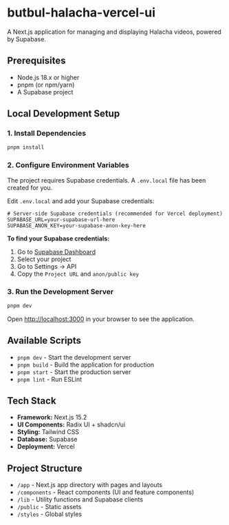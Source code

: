 # butbul-halacha-vercel-ui

A Next.js application for managing and displaying Halacha videos, powered by Supabase.

## Prerequisites

- Node.js 18.x or higher
- pnpm (or npm/yarn)
- A Supabase project

## Local Development Setup

### 1. Install Dependencies

```bash
pnpm install
```

### 2. Configure Environment Variables

The project requires Supabase credentials. A `.env.local` file has been created for you.

Edit `.env.local` and add your Supabase credentials:

```env
# Server-side Supabase credentials (recommended for Vercel deployment)
SUPABASE_URL=your-supabase-url-here
SUPABASE_ANON_KEY=your-supabase-anon-key-here
```

**To find your Supabase credentials:**

1. Go to [Supabase Dashboard](https://app.supabase.com)
2. Select your project
3. Go to Settings → API
4. Copy the `Project URL` and `anon/public key`

### 3. Run the Development Server

```bash
pnpm dev
```

Open [http://localhost:3000](http://localhost:3000) in your browser to see the application.

## Available Scripts

- `pnpm dev` - Start the development server
- `pnpm build` - Build the application for production
- `pnpm start` - Start the production server
- `pnpm lint` - Run ESLint

## Tech Stack

- **Framework:** Next.js 15.2
- **UI Components:** Radix UI + shadcn/ui
- **Styling:** Tailwind CSS
- **Database:** Supabase
- **Deployment:** Vercel

## Project Structure

- `/app` - Next.js app directory with pages and layouts
- `/components` - React components (UI and feature components)
- `/lib` - Utility functions and Supabase clients
- `/public` - Static assets
- `/styles` - Global styles